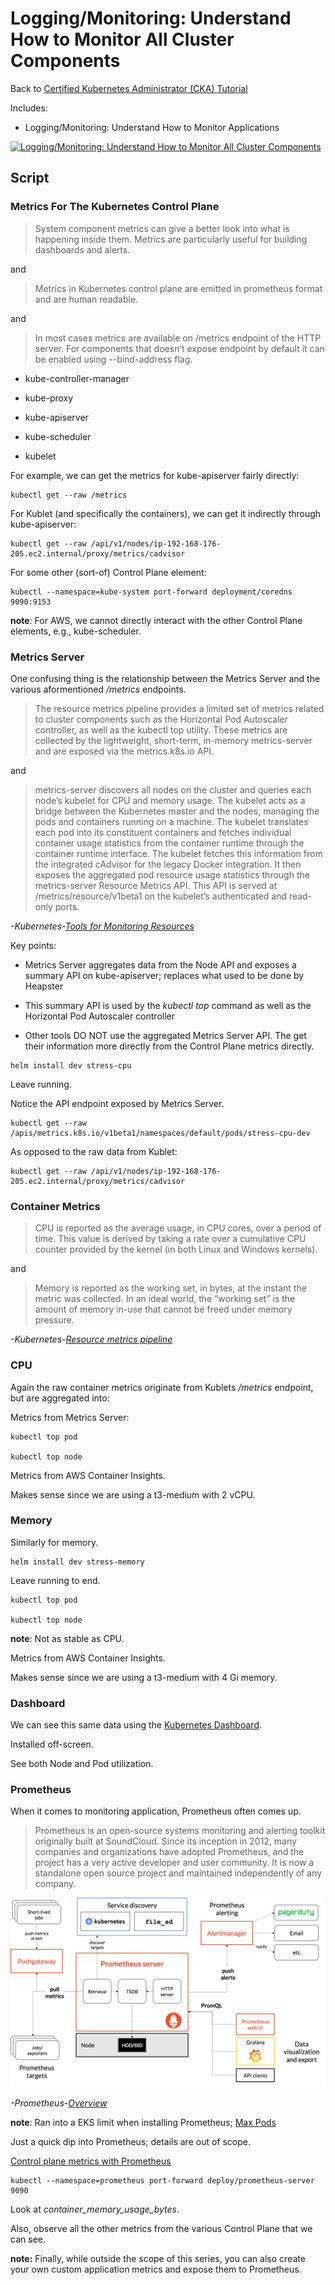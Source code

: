 # Logging/Monitoring: Understand How to Monitor All Cluster Components

Back to [Certified Kubernetes Administrator (CKA) Tutorial](https://github.com/larkintuckerllc/k8s-cka-tutorial)

Includes:

* Logging/Monitoring: Understand How to Monitor Applications

[![Logging/Monitoring: Understand How to Monitor All Cluster Components](http://img.youtube.com/vi/XXXXX/0.jpg)]()

## Script

### Metrics For The Kubernetes Control Plane

> System component metrics can give a better look into what is happening inside them. Metrics are particularly useful for building dashboards and alerts.

and

> Metrics in Kubernetes control plane are emitted in prometheus format and are human readable.

and

> In most cases metrics are available on /metrics endpoint of the HTTP server. For components that doesn’t expose endpoint by default it can be enabled using --bind-address flag.

* kube-controller-manager

* kube-proxy

* kube-apiserver

* kube-scheduler

* kubelet

For example, we can get the metrics for kube-apiserver fairly directly:

```plaintext
kubectl get --raw /metrics
```

For Kublet (and specifically the containers), we can get it indirectly through kube-apiserver:

```plaintext
kubectl get --raw /api/v1/nodes/ip-192-168-176-205.ec2.internal/proxy/metrics/cadvisor
```

For some other (sort-of) Control Plane element:

```plaintext
kubectl --namespace=kube-system port-forward deployment/coredns 9090:9153
```

**note**: For AWS, we cannot directly interact with the other Control Plane elements, e.g., kube-scheduler.

### Metrics Server

One confusing thing is the relationship between the Metrics Server and the various aformentioned */metrics* endpoints.

> The resource metrics pipeline provides a limited set of metrics related to cluster components such as the Horizontal Pod Autoscaler controller, as well as the kubectl top utility. These metrics are collected by the lightweight, short-term, in-memory metrics-server and are exposed via the metrics.k8s.io API.

and

> metrics-server discovers all nodes on the cluster and queries each node’s kubelet for CPU and memory usage. The kubelet acts as a bridge between the Kubernetes master and the nodes, managing the pods and containers running on a machine. The kubelet translates each pod into its constituent containers and fetches individual container usage statistics from the container runtime through the container runtime interface. The kubelet fetches this information from the integrated cAdvisor for the legacy Docker integration. It then exposes the aggregated pod resource usage statistics through the metrics-server Resource Metrics API. This API is served at /metrics/resource/v1beta1 on the kubelet’s authenticated and read-only ports.

*-Kubernetes-[Tools for Monitoring Resources](https://kubernetes.io/docs/tasks/debug-application-cluster/resource-usage-monitoring/)*

Key points:

* Metrics Server aggregates data from the Node API and exposes a summary API on kube-apiserver; replaces what used to be done by Heapster

* This summary API is used by the *kubectl top* command as well as the Horizontal Pod Autoscaler controller

* Other tools DO NOT use the aggregated Metrics Server API. The get their information more directly from the Control Plane metrics directly.

```plaintext
helm install dev stress-cpu
```

Leave running.

Notice the API endpoint exposed by Metrics Server.

```plaintext
kubectl get --raw /apis/metrics.k8s.io/v1beta1/namespaces/default/pods/stress-cpu-dev
```

As opposed to the raw data from Kublet:

```plaintext
kubectl get --raw /api/v1/nodes/ip-192-168-176-205.ec2.internal/proxy/metrics/cadvisor
```

### Container Metrics

> CPU is reported as the average usage, in CPU cores, over a period of time. This value is derived by taking a rate over a cumulative CPU counter provided by the kernel (in both Linux and Windows kernels).

and

> Memory is reported as the working set, in bytes, at the instant the metric was collected. In an ideal world, the “working set” is the amount of memory in-use that cannot be freed under memory pressure.

*-Kubernetes-[Resource metrics pipeline](https://kubernetes.io/docs/tasks/debug-application-cluster/resource-metrics-pipeline/)*

### CPU

Again the raw container metrics originate from Kublets */metrics* endpoint, but are aggregated into:

Metrics from Metrics Server:

```plaintext
kubectl top pod

kubectl top node
```

Metrics from AWS Container Insights.

Makes sense since we are using a t3-medium with 2 vCPU.

### Memory

Similarly for memory.

```plaintext
helm install dev stress-memory
```

Leave running to end.

```plaintext
kubectl top pod

kubectl top node
```

**note**: Not as stable as CPU.

Metrics from AWS Container Insights.

Makes sense since we are using a t3-medium with 4 Gi memory.

### Dashboard

We can see this same data using the [Kubernetes Dashboard](https://kubernetes.io/docs/tasks/access-application-cluster/web-ui-dashboard/).

Installed off-screen.

See both Node and Pod utilization.

### Prometheus

When it comes to monitoring application, Prometheus often comes up.

> Prometheus is an open-source systems monitoring and alerting toolkit originally built at SoundCloud. Since its inception in 2012, many companies and organizations have adopted Prometheus, and the project has a very active developer and user community. It is now a standalone open source project and maintained independently of any company.

![Prometheus Architecture](architecture.png)

*-Prometheus-[Overview](https://prometheus.io/docs/introduction/overview/)*

**note**: Ran into a EKS limit when installing Prometheus; [Max Pods](https://github.com/awslabs/amazon-eks-ami/blob/master/files/eni-max-pods.txt)

Just a quick dip into Prometheus; details are out of scope.

[Control plane metrics with Prometheus](https://docs.aws.amazon.com/eks/latest/userguide/prometheus.html)

```plaintext
kubectl --namespace=prometheus port-forward deploy/prometheus-server 9090
```

Look at *container_memory_usage_bytes*.

Also, observe all the other metrics from the various Control Plane that we can see.

**note:** Finally, while outside the scope of this series, you can also create your own custom application metrics and expose them to Prometheus.
